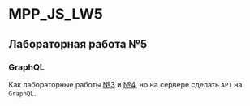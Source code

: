 # MPP_JS_LW5
## Лабораторная работа №5
### GraphQL
Как лабораторные работы [№3](https://github.com/chiki-takipavel/MPP_JS_LW1-3/blob/main/README.md) и [№4](https://github.com/chiki-takipavel/MPP_JS_LW4/blob/main/README.md), но на сервере сделать `API` на `GraphQL`.
